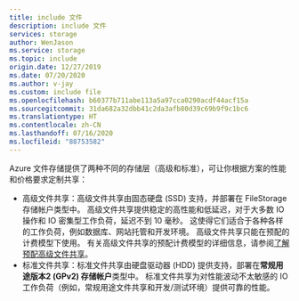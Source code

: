 ```yaml
---
title: include 文件
description: include 文件
services: storage
author: WenJason
ms.service: storage
ms.topic: include
origin.date: 12/27/2019
ms.date: 07/20/2020
ms.author: v-jay
ms.custom: include file
ms.openlocfilehash: b60377b711abe113a5a97cca0290acdf44acf15a
ms.sourcegitcommit: 31da682a32dbb41c2da3afb80d39c69b9f9c1bc6
ms.translationtype: HT
ms.contentlocale: zh-CN
ms.lasthandoff: 07/16/2020
ms.locfileid: "88753582"
---
```

Azure 文件存储提供了两种不同的存储层（高级和标准），可让你根据方案的性能和价格要求定制共享：

- 高级文件共享：高级文件共享由固态硬盘 (SSD) 支持，并部署在 FileStorage 存储帐户类型中。 高级文件共享提供稳定的高性能和低延迟，对于大多数 IO 操作和 IO 密集型工作负荷，延迟不到 10 毫秒。 这使得它们适合于各种各样的工作负荷，例如数据库、网站托管和开发环境。 高级文件共享只能在预配的计费模型下使用。 有关高级文件共享的预配计费模型的详细信息，请参阅[了解预配高级文件共享](../articles/storage/files/storage-files-planning.md#understanding-provisioning-for-premium-file-shares)。
- 标准文件共享：标准文件共享由硬盘驱动器 (HDD) 提供支持，部署在**常规用途版本2 (GPv2) 存储帐户**类型中。 标准文件共享为对性能波动不太敏感的 IO 工作负荷（例如，常规用途文件共享和开发/测试环境）提供可靠的性能。
